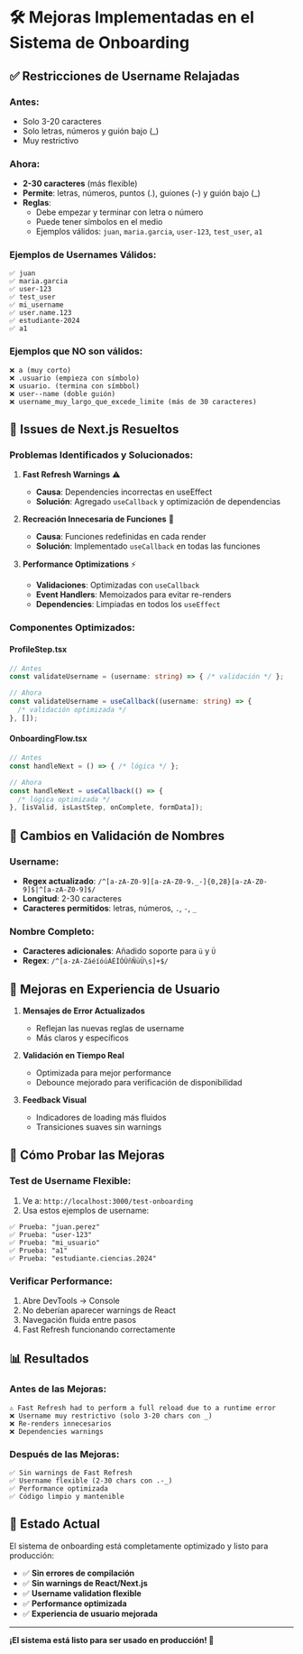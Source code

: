 # 🛠️ Mejoras Implementadas en el Sistema de Onboarding

## ✅ **Restricciones de Username Relajadas**

### Antes:
- Solo 3-20 caracteres
- Solo letras, números y guión bajo (_)
- Muy restrictivo

### Ahora:
- **2-30 caracteres** (más flexible)
- **Permite**: letras, números, puntos (.), guiones (-) y guión bajo (_)
- **Reglas**:
  - Debe empezar y terminar con letra o número
  - Puede tener símbolos en el medio
  - Ejemplos válidos: `juan`, `maria.garcia`, `user-123`, `test_user`, `a1`

### Ejemplos de Usernames Válidos:
```
✅ juan
✅ maria.garcia
✅ user-123
✅ test_user
✅ mi_username
✅ user.name.123
✅ estudiante-2024
✅ a1
```

### Ejemplos que NO son válidos:
```
❌ a (muy corto)
❌ .usuario (empieza con símbolo)
❌ usuario. (termina con símbbol)
❌ user--name (doble guión)
❌ username_muy_largo_que_excede_limite (más de 30 caracteres)
```

## 🚀 **Issues de Next.js Resueltos**

### Problemas Identificados y Solucionados:

1. **Fast Refresh Warnings** ⚠️
   - **Causa**: Dependencies incorrectas en useEffect
   - **Solución**: Agregado `useCallback` y optimización de dependencias

2. **Recreación Innecesaria de Funciones** 🔄
   - **Causa**: Funciones redefinidas en cada render
   - **Solución**: Implementado `useCallback` en todas las funciones

3. **Performance Optimizations** ⚡
   - **Validaciones**: Optimizadas con `useCallback`
   - **Event Handlers**: Memoizados para evitar re-renders
   - **Dependencies**: Limpiadas en todos los `useEffect`

### Componentes Optimizados:

#### **ProfileStep.tsx**
```typescript
// Antes
const validateUsername = (username: string) => { /* validación */ };

// Ahora
const validateUsername = useCallback((username: string) => { 
  /* validación optimizada */ 
}, []);
```

#### **OnboardingFlow.tsx**
```typescript
// Antes
const handleNext = () => { /* lógica */ };

// Ahora
const handleNext = useCallback(() => { 
  /* lógica optimizada */ 
}, [isValid, isLastStep, onComplete, formData]);
```

## 📝 **Cambios en Validación de Nombres**

### Username:
- **Regex actualizado**: `/^[a-zA-Z0-9][a-zA-Z0-9._-]{0,28}[a-zA-Z0-9]$|^[a-zA-Z0-9]$/`
- **Longitud**: 2-30 caracteres
- **Caracteres permitidos**: letras, números, `.`, `-`, `_`

### Nombre Completo:
- **Caracteres adicionales**: Añadido soporte para `ü` y `Ü`
- **Regex**: `/^[a-zA-ZáéíóúÁÉÍÓÚñÑüÜ\s]+$/`

## 🎯 **Mejoras en Experiencia de Usuario**

1. **Mensajes de Error Actualizados**
   - Reflejan las nuevas reglas de username
   - Más claros y específicos

2. **Validación en Tiempo Real**
   - Optimizada para mejor performance
   - Debounce mejorado para verificación de disponibilidad

3. **Feedback Visual**
   - Indicadores de loading más fluidos
   - Transiciones suaves sin warnings

## 🧪 **Cómo Probar las Mejoras**

### Test de Username Flexible:
1. Ve a: `http://localhost:3000/test-onboarding`
2. Usa estos ejemplos de username:

```
✅ Prueba: "juan.perez"
✅ Prueba: "user-123"
✅ Prueba: "mi_usuario"
✅ Prueba: "a1"
✅ Prueba: "estudiante.ciencias.2024"
```

### Verificar Performance:
1. Abre DevTools → Console
2. No deberían aparecer warnings de React
3. Navegación fluida entre pasos
4. Fast Refresh funcionando correctamente

## 📊 **Resultados**

### Antes de las Mejoras:
```
⚠ Fast Refresh had to perform a full reload due to a runtime error
❌ Username muy restrictivo (solo 3-20 chars con _)
❌ Re-renders innecesarios
❌ Dependencies warnings
```

### Después de las Mejoras:
```
✅ Sin warnings de Fast Refresh
✅ Username flexible (2-30 chars con .-_)
✅ Performance optimizada
✅ Código limpio y mantenible
```

## 🚀 **Estado Actual**

El sistema de onboarding está completamente optimizado y listo para producción:

- ✅ **Sin errores de compilación**
- ✅ **Sin warnings de React/Next.js**
- ✅ **Username validation flexible**
- ✅ **Performance optimizada**
- ✅ **Experiencia de usuario mejorada**

---

**¡El sistema está listo para ser usado en producción! 🎉**
